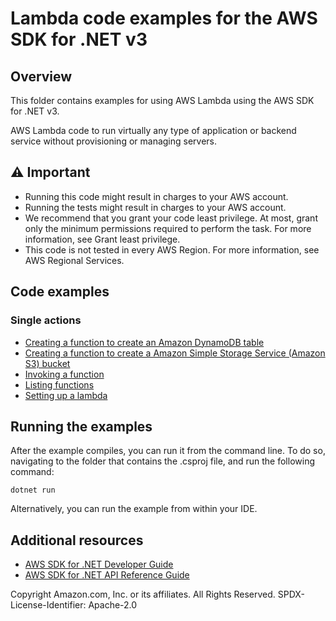 # Lambda code examples for the AWS SDK for .NET v3

## Overview

This folder contains examples for using AWS Lambda using the AWS SDK for .NET v3.

AWS Lambda code to run virtually any type of application or backend service without provisioning or managing servers.

## ⚠️ Important

- Running this code might result in charges to your AWS account.
- Running the tests might result in charges to your AWS account.
- We recommend that you grant your code least privilege. At most, grant only the minimum permissions required to
  perform the task. For more information, see Grant least privilege.
- This code is not tested in every AWS Region. For more information, see AWS Regional Services.

## Code examples

### Single actions

- [Creating a function to create an Amazon DynamoDB table](CreateDynamoDBTableExample/)
- [Creating a function to create a Amazon Simple Storage Service (Amazon S3) bucket](CreateS3BucktLambdaExample/)
- [Invoking a function](InvokeFunctionExample/)
- [Listing functions](ListFunctionsExample/)
- [Setting up a lambda](SetuplambdaRoleExample/)

## Running the examples

After the example compiles, you can run it from the command line. To do so,
navigating to the folder that contains the .csproj file, and run the following
command:

```
dotnet run
```

Alternatively, you can run the example from within your IDE.

## Additional resources

- [AWS SDK for .NET Developer Guide](https://docs.aws.amazon.com/sdk-for-net/v3/developer-guide/welcome.html)
- [AWS SDK for .NET API Reference Guide](https://docs.aws.amazon.com/sdkfornet/v3/apidocs/index.html)

Copyright Amazon.com, Inc. or its affiliates. All Rights Reserved. SPDX-License-Identifier: Apache-2.0
